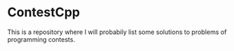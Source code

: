 # ContestCpp

This is a repository where I will probabily list some solutions to problems of programming contests.